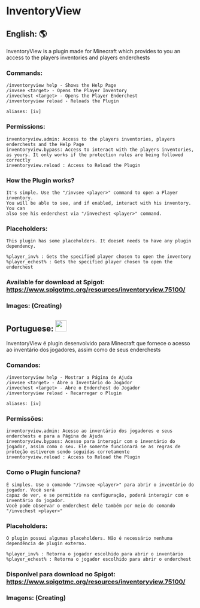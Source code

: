# InventoryView

## English: :earth_americas:
InventoryView is a plugin made for Minecraft which provides to you an access to the players inventories and players enderchests

### Commands:
    /inventoryview help - Shows the Help Page
    /invsee <target> - Opens the Player Inventory
    /invechest <target> - Opens the Player Enderchest
    /inventoryview reload - Reloads the Plugin

    aliases: [iv]

### Permissions:
    inventoryview.admin: Access to the players inventories, players enderchests and the Help Page
    inventoryview.bypass: Access to interact with the players inventories, as yours. It only works if the protection rules are being followed correctly
    inventoryview.reload : Access to Reload the Plugin

### How the Plugin works?
    It's simple. Use the "/invsee <player>" command to open a Player inventory. 
    You will be able to see, and if enabled, interact with his inventory. You can 
    also see his enderchest via "/invechest <player>" command.

### Placeholders:
    This plugin has some placeholders. It doesnt needs to have any plugin dependency.

    %player_inv% : Gets the specified player chosen to open the inventory
    %player_echest% : Gets the specified player chosen to open the enderchest

### Available for download at Spigot: https://www.spigotmc.org/resources/inventoryview.75100/

### Images: (Creating)

## Portuguese: <img src="https://github.com/GFelberg/InventoryView/assets/41524430/8c1b1720-0f07-4e1e-be6b-5e205f75b7df" width="30" height="30">
InventoryView é plugin desenvolvido para Minecraft que fornece o acesso ao inventário dos jogadores, assim como de seus enderchests

### Comandos:
    /inventoryview help - Mostrar a Página de Ajuda
    /invsee <target> - Abre o Inventário do Jogador
    /invechest <target> - Abre o Enderchest do Jogador
    /inventoryview reload - Recarregar o Plugin
    
    aliases: [iv]

### Permissões:
    inventoryview.admin: Acesso ao inventário dos jogadores e seus enderchests e para a Página de Ajuda
    inventoryview.bypass: Acesso para interagir com o inventário do jogador, assim como o seu. Ele somente funcionará se as regras de proteção estiverem sendo seguidas corretamente
    inventoryview.reload : Access to Reload the Plugin

### Como o Plugin funciona?
    É simples. Use o comando "/invsee <player>" para abrir o inventário do jogador. Você será 
    capaz de ver, e se permitido na configuração, poderá interagir com o inventário do jogador. 
    Você pode observar o enderchest dele também por meio do comando "/invechest <player>"

### Placeholders:
    O plugin possui algumas placeholders. Não é necessário nenhuma dependência de plugin externo.

    %player_inv% : Retorna o jogador escolhido para abrir o inventário
    %player_echest% : Retorna o jogador escolhido para abrir o enderchest

### Disponível para download no Spigot: https://www.spigotmc.org/resources/inventoryview.75100/
  
### Imagens: (Creating)  


